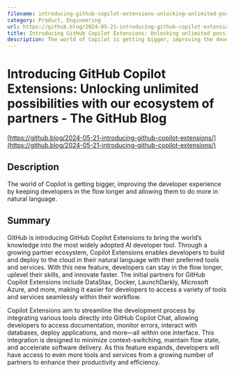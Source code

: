 ```yaml
---
filename: introducing-github-copilot-extensions-unlocking-unlimited-possibilities-with-our-ecosystem-of-partners
category: Product, Engineering
url: https://github.blog/2024-05-21-introducing-github-copilot-extensions/
title: Introducing GitHub Copilot Extensions: Unlocking unlimited possibilities with our ecosystem of partners - The GitHub Blog
description: The world of Copilot is getting bigger, improving the developer experience by keeping developers in the flow longer and allowing them to do more in natural language.
---
```

# Introducing GitHub Copilot Extensions: Unlocking unlimited possibilities with our ecosystem of partners - The GitHub Blog

[https://github.blog/2024-05-21-introducing-github-copilot-extensions/](https://github.blog/2024-05-21-introducing-github-copilot-extensions/)

## Description

The world of Copilot is getting bigger, improving the developer experience by keeping developers in the flow longer and allowing them to do more in natural language.

## Summary

GitHub is introducing GitHub Copilot Extensions to bring the world’s knowledge into the most widely adopted AI developer tool. Through a growing partner ecosystem, Copilot Extensions enables developers to build and deploy to the cloud in their natural language with their preferred tools and services. With this new feature, developers can stay in the flow longer, uplevel their skills, and innovate faster. The initial partners for GitHub Copilot Extensions include DataStax, Docker, LaunchDarkly, Microsoft Azure, and more, making it easier for developers to access a variety of tools and services seamlessly within their workflow.

Copilot Extensions aim to streamline the development process by integrating various tools directly into GitHub Copilot Chat, allowing developers to access documentation, monitor errors, interact with databases, deploy applications, and more—all within one interface. This integration is designed to minimize context-switching, maintain flow state, and accelerate software delivery. As this feature expands, developers will have access to even more tools and services from a growing number of partners to enhance their productivity and efficiency.
